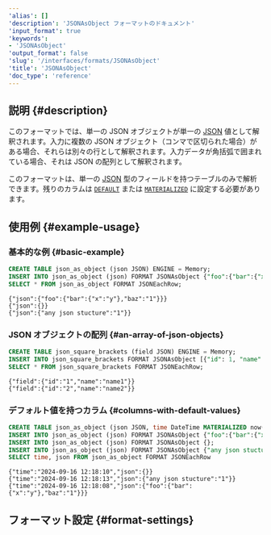 ```yaml
---
'alias': []
'description': 'JSONAsObject フォーマットのドキュメント'
'input_format': true
'keywords':
- 'JSONAsObject'
'output_format': false
'slug': '/interfaces/formats/JSONAsObject'
'title': 'JSONAsObject'
'doc_type': 'reference'
---
```


## 説明 {#description}

このフォーマットでは、単一の JSON オブジェクトが単一の [JSON](/sql-reference/data-types/newjson.md) 値として解釈されます。入力に複数の JSON オブジェクト（コンマで区切られた場合）がある場合、それらは別々の行として解釈されます。入力データが角括弧で囲まれている場合、それは JSON の配列として解釈されます。

このフォーマットは、単一の [JSON](/sql-reference/data-types/newjson.md) 型のフィールドを持つテーブルのみで解析できます。残りのカラムは [`DEFAULT`](/sql-reference/statements/create/table.md/#default) または [`MATERIALIZED`](/sql-reference/statements/create/view#materialized-view) に設定する必要があります。

## 使用例 {#example-usage}

### 基本的な例 {#basic-example}

```sql title="Query"
CREATE TABLE json_as_object (json JSON) ENGINE = Memory;
INSERT INTO json_as_object (json) FORMAT JSONAsObject {"foo":{"bar":{"x":"y"},"baz":1}},{},{"any json stucture":1}
SELECT * FROM json_as_object FORMAT JSONEachRow;
```

```response title="Response"
{"json":{"foo":{"bar":{"x":"y"},"baz":"1"}}}
{"json":{}}
{"json":{"any json stucture":"1"}}
```

### JSON オブジェクトの配列 {#an-array-of-json-objects}

```sql title="Query"
CREATE TABLE json_square_brackets (field JSON) ENGINE = Memory;
INSERT INTO json_square_brackets FORMAT JSONAsObject [{"id": 1, "name": "name1"}, {"id": 2, "name": "name2"}];
SELECT * FROM json_square_brackets FORMAT JSONEachRow;
```

```response title="Response"
{"field":{"id":"1","name":"name1"}}
{"field":{"id":"2","name":"name2"}}
```

### デフォルト値を持つカラム {#columns-with-default-values}

```sql title="Query"
CREATE TABLE json_as_object (json JSON, time DateTime MATERIALIZED now()) ENGINE = Memory;
INSERT INTO json_as_object (json) FORMAT JSONAsObject {"foo":{"bar":{"x":"y"},"baz":1}};
INSERT INTO json_as_object (json) FORMAT JSONAsObject {};
INSERT INTO json_as_object (json) FORMAT JSONAsObject {"any json stucture":1}
SELECT time, json FROM json_as_object FORMAT JSONEachRow
```

```response title="Response"
{"time":"2024-09-16 12:18:10","json":{}}
{"time":"2024-09-16 12:18:13","json":{"any json stucture":"1"}}
{"time":"2024-09-16 12:18:08","json":{"foo":{"bar":{"x":"y"},"baz":"1"}}}
```

## フォーマット設定 {#format-settings}
